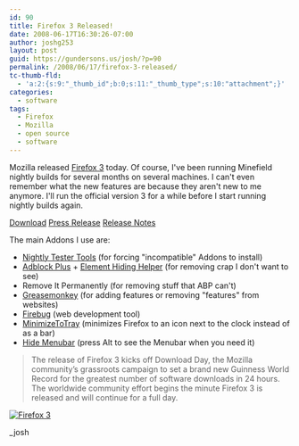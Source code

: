 ```yaml
---
id: 90
title: Firefox 3 Released!
date: 2008-06-17T16:30:26-07:00
author: joshg253
layout: post
guid: https://gundersons.us/josh/?p=90
permalink: /2008/06/17/firefox-3-released/
tc-thumb-fld:
  - 'a:2:{s:9:"_thumb_id";b:0;s:11:"_thumb_type";s:10:"attachment";}'
categories:
  - software
tags:
  - Firefox
  - Mozilla
  - open source
  - software
---
```

M<span></span>ozilla released <a href="https://www.mozilla.com/en-US/firefox/">Firefox 3</a> today. Of course, I've been running Minefield nightly builds for several months on several machines. I can't even remember what the new features are because they aren't new to me anymore. I'll run the official version 3 for a while before I start running nightly builds again.

<a href="https://www.spreadfirefox.com/node&amp;id=19865&amp;t=307">Download</a>
<a href="https://www.mozilla.com/en-US/press/mozilla-2008-06-17.html">Press Release</a>
<a href="https://www.mozilla.com/en-US/firefox/3.0/releasenotes/">Release Notes</a>

The main Addons I use are:

<ul>
    <li><a href="https://addons.mozilla.org/en-US/firefox/addon/6543">Nightly Tester Tools</a> (for forcing "incompatible" Addons to install)</li>
    <li><a href="https://addons.mozilla.org/en-US/firefox/addon/1865">Adblock Plus</a> + <a href="https://addons.mozilla.org/en-US/firefox/addon/4364">Element Hiding Helper</a> (for removing crap I don't want to see)</li>
    <li>Remove It Permanently (for removing stuff that ABP can't)</li>
    <li><a href="https://addons.mozilla.org/en-US/firefox/addon/748">Greasemonkey</a> (for adding features or removing "features" from websites)</li>
    <li><a href="https://addons.mozilla.org/en-US/firefox/addon/1843">Firebug</a> (web development tool)</li>
    <li><a href="https://addons.mozilla.org/en-US/firefox/addon/2110">MinimizeToTray</a> (minimizes Firefox to an icon next to the clock instead of as a bar)</li>
    <li><a href="https://addons.mozilla.org/en-US/firefox/addon/4762">Hide Menubar</a> (press Alt to see the Menubar when you need it)</li>
</ul>

<blockquote>The release of Firefox 3 kicks off Download Day, the Mozilla community’s grassroots campaign to set a brand new Guinness World Record for the greatest number of software downloads in 24 hours. The worldwide community effort begins the minute Firefox 3 is released and will continue for a full day.</blockquote>

<a href="https://www.spreadfirefox.com/node&amp;id=19865&amp;t=307"><img alt="Firefox 3" title="Firefox 3" src="https://sfx-images.mozilla.org/affiliates/Buttons/firefox3/200x32_best-yet.png" /></a>

_josh